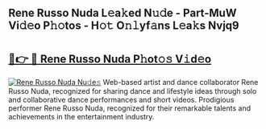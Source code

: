 ## Rene Russo Nuda L𝚎a𝚔ed N𝚞𝚍e - Part-MuW Vi𝚍𝚎o P𝚑𝚘tos - H𝚘𝚝 O𝚗𝚕yf𝚊ns L𝚎a𝚔s Nvjq9

# <h2><a href="http://kf3dip.oniu.top/?m=Rene+Russo+Nuda">🔗👉 🔴 Rene Russo Nuda P𝚑ot𝚘𝚜 V𝚒d𝚎o</a></h2>

[![Rene Russo Nuda Nu𝚍e𝚜](https://i.imgur.com/0qMVB7G.gif)](http://kf3dip.oniu.top/?m=Rene+Russo+Nuda)
Web-based artist and dance collaborator Rene Russo Nuda, recognized for sharing dance and lifestyle ideas through solo and collaborative dance performances and short videos. Prodigious performer Rene Russo Nuda, recognized for their remarkable talents and achievements in the entertainment industry.  
